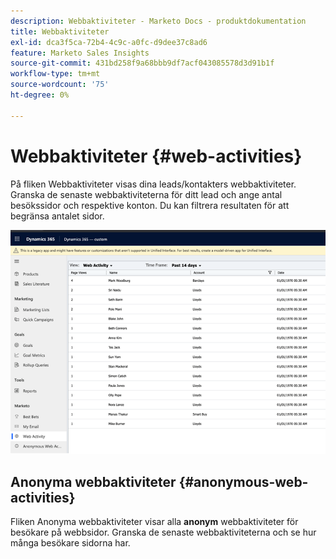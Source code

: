 ```yaml
---
description: Webbaktiviteter - Marketo Docs - produktdokumentation
title: Webbaktiviteter
exl-id: dca3f5ca-72b4-4c9c-a0fc-d9dee37c8ad6
feature: Marketo Sales Insights
source-git-commit: 431bd258f9a68bbb9df7acf043085578d3d91b1f
workflow-type: tm+mt
source-wordcount: '75'
ht-degree: 0%

---
```


# Webbaktiviteter {#web-activities}

På fliken Webbaktiviteter visas dina leads/kontakters webbaktiviteter.
Granska de senaste webbaktiviteterna för ditt lead och ange antal besökssidor och respektive konton. Du kan filtrera resultaten för att begränsa antalet sidor.

![](assets/web-activities-1.png)

## Anonyma webbaktiviteter {#anonymous-web-activities}

Fliken Anonyma webbaktiviteter visar alla **anonym** webbaktiviteter för besökare på webbsidor. Granska de senaste webbaktiviteterna och se hur många besökare sidorna har.
